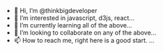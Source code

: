 - 👋 Hi, I’m @thinkbigdeveloper
- 👀 I’m interested in javascript, d3js, react...
- 🌱 I’m currently learning all of the above...
- 💞️ I’m looking to collaborate on any of the above...
- 📫 How to reach me, right here is a good start. ...

<!---
thinkbigdeveloper/thinkbigdeveloper is a ✨ special ✨ repository because its `README.md` (this file) appears on your GitHub profile.
You can click the Preview link to take a look at your changes.
--->
